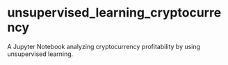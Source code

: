 # unsupervised_learning_cryptocurrency
A Jupyter Notebook analyzing cryptocurrency profitability by using unsupervised learning.
